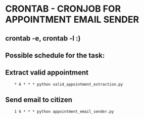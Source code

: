 # CRONTAB - CRONJOB FOR APPOINTMENT EMAIL SENDER

## crontab -e, crontab -l :)

## Possible schedule for the task:

## Extract valid appointment
```shell
    * 6 * * * python valid_appointment_extraction.py
```

## Send email to citizen
```shell
    1 6 * * * python appointment_email_sender.py
```
